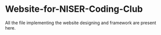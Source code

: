 # Website-for-NISER-Coding-Club
All the file implementing the website designing and framework are present here.

